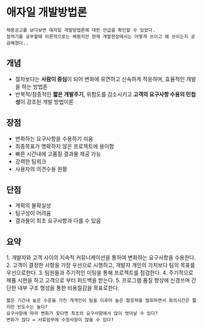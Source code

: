 # 애자일 개발방법론
```
채용공고를 보다보면 애자일 개발방법론에 대한 언급을 확인할 수 있었다.  
정처기를 공부할때 이론적으로는 배웠지만 현재 개발현장에서는 어떻게 쓰이고 왜 쓰이는지 궁금해졌다..
```
## 개념
* 절차보다는 **사람이 중심**이 되어 변화에 유연하고 신속하게 적응하며, 효율적인 개발을 하는 방법론  
* 반복적/점증적인 **짧은 개발주기**, 위험도를 감소시키고 **고객의 요구사항 수용의 민첩성**이 강조된 개발 방법이론

## 장점
* 변화하는 요구사항을 수용하기 쉬움
* 최종목표가 명확하지 않은 프로젝트에 용이함
* 빠른 시간내에 고품질 결과물 제공 가능
* 강력한 팀워크
* 사용자의 의견수용 원활
## 단점
* 계획의 불확실성
* 팀구성이 어려움
* 결과물이 최초 요구사항과 다를 수 있음

## 요약
1. 개발자와 고객 사이의 지속적 커뮤니케이션을 통하여 변화하는 요구사항을 수용한다. 
2. 고객이 결정한 사항을 가장 우선으로 시행하고, 개발자 개인의 가치보다 팀의 목표를 우선으로한다.
3. 팀원들과 주기적인 미팅을 통해 프로젝트를 점검한다.
4. 주기적으로 제품 시현을 하고 고객으로 부터 피드백을 받는다.
5. 프로그램 품질 향상에 신경쓰며 간단한 내부 구조 형성을 통한 비용절감을 목표로한다. 

```
짧은 기간내 높은 수준을 가진 개개인이 팀을 이루어 높은 협응력을 발휘하면서 회의시간은 짧지만 빈도수는 높다?
요구사항에 따라 변화가 잦다면 최초의 요구사항에서 많이 벗어날 수 있다?
변화가 많다 = 서류업무에 수정사항이 많을 수 있다?
```
